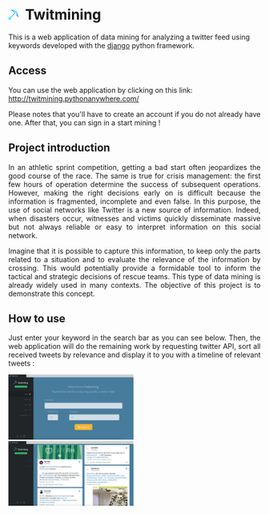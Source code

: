 # <img src="./img/logo.png" width="4%">&nbsp;&nbsp;Twitmining


This is a web application of data mining for analyzing a twitter feed using keywords developed with the [django](https://www.djangoproject.com/) python framework.


## Access

You can use the web application by clicking on this link: http://twitmining.pythonanywhere.com/

<p align="justify">
Please notes that you'll have to create an account if you do not already have one. After that, you can sign in a start mining !
</p>

## Project introduction

<p align="justify">
In an athletic sprint competition, getting a bad start often jeopardizes the good course of the race. The same is true for crisis management: the first few hours of operation determine the success of subsequent operations. However, making the right decisions early on is difficult because the information is fragmented, incomplete and even false. In this purpose, the use of social networks like Twitter is a new source of information. Indeed, when disasters occur, witnesses and victims quickly disseminate massive but not always reliable or easy to interpret information on this social network.
</p>
<p align="justify">
Imagine that it is possible to capture this information, to keep only the parts related to a situation and to evaluate the relevance of the information by crossing. This would potentially provide a formidable tool to inform the tactical and strategic decisions of rescue teams. This type of data mining is already widely used in many contexts. The objective of this project is to demonstrate this concept.
</p>

## How to use

<p align="justify">
Just enter your keyword in the search bar as you can see below. Then, the web application will do the remaining work by requesting twitter API, sort all received tweets by relevance and display it to you with a timeline of relevant tweets :
</p>

<img src="./img/home_screen.png" width="49.7%"/>&nbsp;<img src="./img/query_screen.png" width="49.7%"/>
